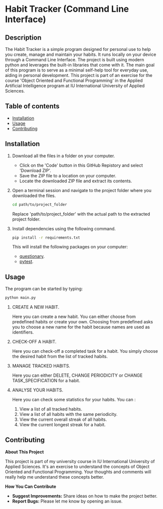 # Habit Tracker (Command Line Interface)
## Description

The Habit Tracker is a simple program designed for personal use to help you create, manage and maintain your habits. It runs locally on your device through a Command Line Interface. The project is built using modern python and leverages the built-in libraries that come with it. The main goal of this program is to serve as a minimal self-help tool for everyday use, aiding in personal development. This project is part of an exercise for the course 'Object Oriented and Functional Programming' in the Applied Artificial Intelligence program at IU International University of Applied Sciences.

## Table of contents
- [Installation](#installation)
- [Usage](#usage)
- [Contributing](#contributing)
## Installation

1. Download all the files in a folder on your computer.
    - Click on the 'Code' button in this GitHub Repistory and select 'Download ZIP'.
    - Save the ZIP file to a location on your computer.
    - Locate the downloaded ZIP file and extract its contents.
2. Open a terminal session and navigate to the project folder where you downloaded the files.
    ```bash
    cd path/to/project_folder
    ```

    Replace  'path/to/project_folder' with the actual path to the extracted project folder.

3. Install dependencies using the following command.
      ```bash
      pip install -r requirements.txt
      ```
    This will install the following packages on your computer:
      - [questionary](https://github.com/tmbo/questionary).
      - [pytest](https://docs.pytest.org/en/6.2.x/#).

## Usage

The program can be started by typing:
```bash
python main.py
```
1. CREATE A NEW HABIT.

   Here you can create a new habit. You can either choose from predefined habits or create your own. Choosing from predefined asks you to choose a new name for the habit because names are used as identifiers.

2. CHECK-OFF A HABIT.

   Here you can check-off a completed task for a habit. You simply choose the desired habit from the list of tracked habits.

3. MANAGE TRACKED HABITS.

   Here you can either DELETE, CHANGE PERIODICITY or CHANGE TASK_SPECIFICATION for a habit.

4. ANALYSE YOUR HABITS.
   
   Here you can check some statistics for your habits. You can :
   1. View a list of all tracked habits.
   2. View a list of all habits with the same periodicity.
   3. View the current overall streak of all habits.
    4. View the current longest streak for a habit.

## Contributing

**About This Project**

This project is part of my university course in IU International University of Applied Sciences. It's an exercise to understand the concepts of Object Oriented and Functional Programming. Your thoughts and comments will really help me understand these concepts better.

**How You Can Contribute**

- **Suggest Improvements:**  Share ideas on how to make the project better.
- **Report Bugs:**  Please let me know by opening an issue.